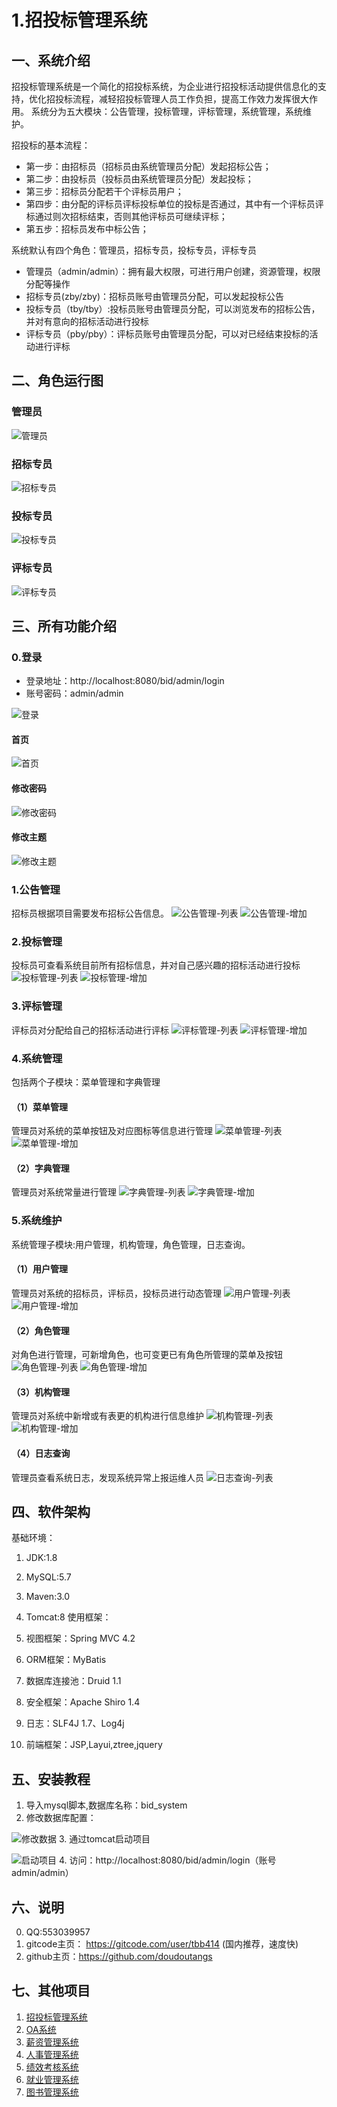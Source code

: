 # 1.招投标管理系统


## 一、系统介绍
招投标管理系统是一个简化的招投标系统，为企业进行招投标活动提供信息化的支持，优化招投标流程，减轻招投标管理人员工作负担，提高工作效力发挥很大作用。
系统分为五大模块：公告管理，投标管理，评标管理，系统管理，系统维护。

招投标的基本流程：

- 第一步：由招标员（招标员由系统管理员分配）发起招标公告；
- 第二步：由投标员（投标员由系统管理员分配）发起投标；
- 第三步：招标员分配若干个评标员用户；
- 第四步：由分配的评标员评标投标单位的投标是否通过，其中有一个评标员评标通过则次招标结束，否则其他评标员可继续评标；
- 第五步：招标员发布中标公告；


系统默认有四个角色：管理员，招标专员，投标专员，评标专员

- 管理员（admin/admin）：拥有最大权限，可进行用户创建，资源管理，权限分配等操作
- 招标专员(zby/zby)：招标员账号由管理员分配，可以发起投标公告
- 投标专员（tby/tby）:投标员账号由管理员分配，可以浏览发布的招标公告，并对有意向的招标活动进行投标
- 评标专员（pby/pby）：评标员账号由管理员分配，可以对已经结束投标的活动进行评标
## 二、角色运行图
### 管理员
![管理员](https://raw.githubusercontent.com/doudoutangs/bid_system/2e3df0f26d8a405936ed0673b5a367339ebb9631/%E6%8B%9B%E6%8A%95%E6%A0%87%E7%B3%BB%E7%BB%9F/r-1-%E7%AE%A1%E7%90%86%E5%91%98.png)
### 招标专员
![招标专员](https://raw.githubusercontent.com/doudoutangs/bid_system/2e3df0f26d8a405936ed0673b5a367339ebb9631/%E6%8B%9B%E6%8A%95%E6%A0%87%E7%B3%BB%E7%BB%9F/r-2-%E6%8B%9B%E6%A0%87%E5%91%98.png)
### 投标专员
![投标专员](https://raw.githubusercontent.com/doudoutangs/bid_system/2e3df0f26d8a405936ed0673b5a367339ebb9631/%E6%8B%9B%E6%8A%95%E6%A0%87%E7%B3%BB%E7%BB%9F/r-3-%E6%8A%95%E6%A0%87%E5%91%98.png)
### 评标专员
![评标专员](https://raw.githubusercontent.com/doudoutangs/bid_system/2e3df0f26d8a405936ed0673b5a367339ebb9631/%E6%8B%9B%E6%8A%95%E6%A0%87%E7%B3%BB%E7%BB%9F/r-4-%E8%AF%84%E6%A0%87%E5%91%98.png)

## 三、所有功能介绍
### 0.登录
- 登录地址：http://localhost:8080/bid/admin/login
- 账号密码：admin/admin

![登录](https://raw.githubusercontent.com/doudoutangs/bid_system/2e3df0f26d8a405936ed0673b5a367339ebb9631/%E6%8B%9B%E6%8A%95%E6%A0%87%E7%B3%BB%E7%BB%9F/0-1-%E7%99%BB%E5%BD%95.png)
#### 首页
![首页](https://raw.githubusercontent.com/doudoutangs/bid_system/2e3df0f26d8a405936ed0673b5a367339ebb9631/%E6%8B%9B%E6%8A%95%E6%A0%87%E7%B3%BB%E7%BB%9F/0-2-%E9%A6%96%E9%A1%B5.png)
#### 修改密码
![修改密码](https://raw.githubusercontent.com/doudoutangs/bid_system/2e3df0f26d8a405936ed0673b5a367339ebb9631/%E6%8B%9B%E6%8A%95%E6%A0%87%E7%B3%BB%E7%BB%9F/0-4-%E4%BF%AE%E6%94%B9%E5%AF%86%E7%A0%81.png)
#### 修改主题
![修改主题](https://raw.githubusercontent.com/doudoutangs/bid_system/2e3df0f26d8a405936ed0673b5a367339ebb9631/%E6%8B%9B%E6%8A%95%E6%A0%87%E7%B3%BB%E7%BB%9F/0-5-%E4%BF%AE%E6%94%B9%E4%B8%BB%E9%A2%98.png)

### 1.公告管理
招标员根据项目需要发布招标公告信息。
![公告管理-列表](https://raw.githubusercontent.com/doudoutangs/bid_system/2e3df0f26d8a405936ed0673b5a367339ebb9631/%E6%8B%9B%E6%8A%95%E6%A0%87%E7%B3%BB%E7%BB%9F/1-1-%E5%85%AC%E5%91%8A-%E5%88%97%E8%A1%A8.png)
![公告管理-增加](https://raw.githubusercontent.com/doudoutangs/bid_system/2e3df0f26d8a405936ed0673b5a367339ebb9631/%E6%8B%9B%E6%8A%95%E6%A0%87%E7%B3%BB%E7%BB%9F/1-1-%E5%85%AC%E5%91%8A-%E5%A2%9E%E5%8A%A0.png)

### 2.投标管理
投标员可查看系统目前所有招标信息，并对自己感兴趣的招标活动进行投标
![投标管理-列表](https://raw.githubusercontent.com/doudoutangs/bid_system/2e3df0f26d8a405936ed0673b5a367339ebb9631/%E6%8B%9B%E6%8A%95%E6%A0%87%E7%B3%BB%E7%BB%9F/2-1-%E6%8A%95%E6%A0%87-%E5%88%97%E8%A1%A8.png)
![投标管理-增加](https://raw.githubusercontent.com/doudoutangs/bid_system/2e3df0f26d8a405936ed0673b5a367339ebb9631/%E6%8B%9B%E6%8A%95%E6%A0%87%E7%B3%BB%E7%BB%9F/2-1-%E6%8A%95%E6%A0%87-%E7%BC%96%E8%BE%91.png)

### 3.评标管理
评标员对分配给自己的招标活动进行评标
![评标管理-列表](https://raw.githubusercontent.com/doudoutangs/bid_system/2e3df0f26d8a405936ed0673b5a367339ebb9631/%E6%8B%9B%E6%8A%95%E6%A0%87%E7%B3%BB%E7%BB%9F/3-1-%E8%AF%84%E6%A0%87-%E5%88%97%E8%A1%A8%20.png)
![评标管理-增加](https://raw.githubusercontent.com/doudoutangs/bid_system/2e3df0f26d8a405936ed0673b5a367339ebb9631/%E6%8B%9B%E6%8A%95%E6%A0%87%E7%B3%BB%E7%BB%9F/3-1-%E8%AF%84%E6%A0%87-%E7%BC%96%E8%BE%91.png)

### 4.系统管理
包括两个子模块：菜单管理和字典管理
#### （1）菜单管理
管理员对系统的菜单按钮及对应图标等信息进行管理
![菜单管理-列表](https://raw.githubusercontent.com/doudoutangs/bid_system/2e3df0f26d8a405936ed0673b5a367339ebb9631/%E6%8B%9B%E6%8A%95%E6%A0%87%E7%B3%BB%E7%BB%9F/5-2-%E8%8F%9C%E5%8D%95%E7%AE%A1%E7%90%86-%E5%88%97%E8%A1%A8.png)
![菜单管理-增加](https://raw.githubusercontent.com/doudoutangs/bid_system/2e3df0f26d8a405936ed0673b5a367339ebb9631/%E6%8B%9B%E6%8A%95%E6%A0%87%E7%B3%BB%E7%BB%9F/5-2-%E8%8F%9C%E5%8D%95%E7%AE%A1%E7%90%86-%E5%A2%9E%E5%8A%A0.png)

#### （2）字典管理
管理员对系统常量进行管理
![字典管理-列表](https://raw.githubusercontent.com/doudoutangs/bid_system/2e3df0f26d8a405936ed0673b5a367339ebb9631/%E6%8B%9B%E6%8A%95%E6%A0%87%E7%B3%BB%E7%BB%9F/5-1-%E5%AD%97%E5%85%B8%E7%AE%A1%E7%90%86-%E5%88%97%E8%A1%A8.png)
![字典管理-增加](https://raw.githubusercontent.com/doudoutangs/bid_system/2e3df0f26d8a405936ed0673b5a367339ebb9631/%E6%8B%9B%E6%8A%95%E6%A0%87%E7%B3%BB%E7%BB%9F/5-1-%E5%AD%97%E5%85%B8%E7%AE%A1%E7%90%86-%E5%A2%9E%E5%8A%A0.png)

### 5.系统维护
系统管理子模块:用户管理，机构管理，角色管理，日志查询。
#### （1）用户管理
管理员对系统的招标员，评标员，投标员进行动态管理
![用户管理-列表](https://raw.githubusercontent.com/doudoutangs/bid_system/2e3df0f26d8a405936ed0673b5a367339ebb9631/%E6%8B%9B%E6%8A%95%E6%A0%87%E7%B3%BB%E7%BB%9F/6-1-%E7%94%A8%E6%88%B7-%E5%88%97%E8%A1%A8.png)
![用户管理-增加](https://raw.githubusercontent.com/doudoutangs/bid_system/2e3df0f26d8a405936ed0673b5a367339ebb9631/%E6%8B%9B%E6%8A%95%E6%A0%87%E7%B3%BB%E7%BB%9F/6-1-%E7%94%A8%E6%88%B7-%E5%A2%9E%E5%8A%A0.png)

#### （2）角色管理
对角色进行管理，可新增角色，也可变更已有角色所管理的菜单及按钮
![角色管理-列表](https://raw.githubusercontent.com/doudoutangs/bid_system/2e3df0f26d8a405936ed0673b5a367339ebb9631/%E6%8B%9B%E6%8A%95%E6%A0%87%E7%B3%BB%E7%BB%9F/6-2-%E8%A7%92%E8%89%B2-%E5%88%97%E8%A1%A8.png)
![角色管理-增加](https://raw.githubusercontent.com/doudoutangs/bid_system/2e3df0f26d8a405936ed0673b5a367339ebb9631/%E6%8B%9B%E6%8A%95%E6%A0%87%E7%B3%BB%E7%BB%9F/6-2-%E8%A7%92%E8%89%B2-%E5%A2%9E%E5%8A%A0.png)

#### （3）机构管理
管理员对系统中新增或有表更的机构进行信息维护
![机构管理-列表](https://raw.githubusercontent.com/doudoutangs/bid_system/2e3df0f26d8a405936ed0673b5a367339ebb9631/%E6%8B%9B%E6%8A%95%E6%A0%87%E7%B3%BB%E7%BB%9F/6-3-%E6%9C%BA%E6%9E%84-%E5%88%97%E8%A1%A8.png)
![机构管理-增加](https://raw.githubusercontent.com/doudoutangs/bid_system/2e3df0f26d8a405936ed0673b5a367339ebb9631/%E6%8B%9B%E6%8A%95%E6%A0%87%E7%B3%BB%E7%BB%9F/6-3-%E6%9C%BA%E6%9E%84-%E5%A2%9E%E5%8A%A0.png)

#### （4）日志查询
管理员查看系统日志，发现系统异常上报运维人员
![日志查询-列表](https://raw.githubusercontent.com/doudoutangs/bid_system/2e3df0f26d8a405936ed0673b5a367339ebb9631/%E6%8B%9B%E6%8A%95%E6%A0%87%E7%B3%BB%E7%BB%9F/6-4-%E6%97%A5%E5%BF%97-%E5%88%97%E8%A1%A8.png)

## 四、软件架构

基础环境：
1. JDK:1.8
2. MySQL:5.7
3. Maven:3.0
4. Tomcat:8
使用框架：

1. 视图框架：Spring MVC 4.2
2. ORM框架：MyBatis
3. 数据库连接池：Druid 1.1
4. 安全框架：Apache Shiro 1.4
5. 日志：SLF4J 1.7、Log4j
6. 前端框架：JSP,Layui,ztree,jquery

## 五、安装教程
1. 导入mysql脚本,数据库名称：bid_system
2. 修改数据库配置：

![修改数据](https://raw.githubusercontent.com/doudoutangs/bid_system/2e3df0f26d8a405936ed0673b5a367339ebb9631/%E6%8B%9B%E6%8A%95%E6%A0%87%E7%B3%BB%E7%BB%9F/0-6-%E6%95%B0%E6%8D%AE%E5%BA%93%E9%85%8D%E7%BD%AE.png)
3. 通过tomcat启动项目

![启动项目](https://raw.githubusercontent.com/doudoutangs/bid_system/2e3df0f26d8a405936ed0673b5a367339ebb9631/%E6%8B%9B%E6%8A%95%E6%A0%87%E7%B3%BB%E7%BB%9F/0-7-tomcat%E9%85%8D%E7%BD%AE.png)
4. 访问：http://localhost:8080/bid/admin/login（账号admin/admin）



## 六、说明
0. QQ:553039957
1. gitcode主页： https://gitcode.com/user/tbb414 (国内推荐，速度快)
2. github主页：https://github.com/doudoutangs
## 七、其他项目
1. [招投标管理系统](https://gitcode.com/tbb414/bid_system/overview)
2. [OA系统](https://gitcode.com/tbb414/oa_system/overview)
3. [薪资管理系统](https://gitcode.com/tbb414/salary_system/overview)
4. [人事管理系统](https://gitcode.com/tbb414/person_system/overview)
5. [绩效考核系统](https://gitcode.com/tbb414/assess_system/overview)
6. [就业管理系统](https://gitcode.com/tbb414/eta_system/overview)
7. [图书管理系统](https://gitcode.com/tbb414/library_system/overview)
